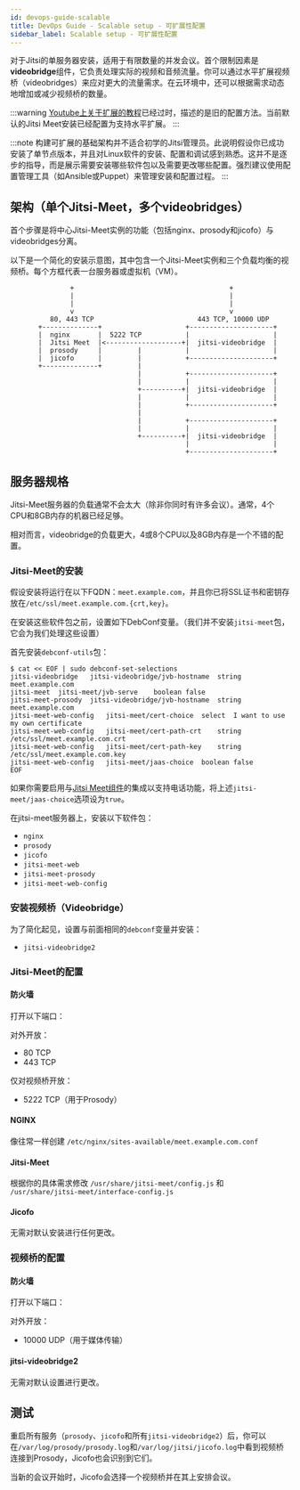 ```yaml
---
id: devops-guide-scalable
title: DevOps Guide - Scalable setup - 可扩展性配置
sidebar_label: Scalable setup - 可扩展性配置
---
```


对于Jitsi的单服务器安装，适用于有限数量的并发会议。首个限制因素是**videobridge**组件，它负责处理实际的视频和音频流量。你可以通过水平扩展视频桥（videobridges）来应对更大的流量需求。在云环境中，还可以根据需求动态地增加或减少视频桥的数量。

:::warning
[Youtube上关于扩展的教程](https://www.youtube.com/watch?v=LyGV4uW8km8)已经过时，描述的是旧的配置方法。当前默认的Jitsi Meet安装已经配置为支持水平扩展。
:::

:::note
构建可扩展的基础架构并不适合初学的Jitsi管理员。此说明假设你已成功安装了单节点版本，并且对Linux软件的安装、配置和调试感到熟悉。这并不是逐步的指导，而是展示需要安装哪些软件包以及需要更改哪些配置。强烈建议使用配置管理工具（如Ansible或Puppet）来管理安装和配置过程。
:::

## 架构（单个Jitsi-Meet，多个videobridges）

首个步骤是将中心Jitsi-Meet实例的功能（包括nginx、prosody和jicofo）与videobridges分离。

以下是一个简化的安装示意图，其中包含一个Jitsi-Meet实例和三个负载均衡的视频桥。每个方框代表一台服务器或虚拟机（VM）。

```
               +                                       +
               |                                       |
               |                                       |
               v                                       v
          80, 443 TCP                          443 TCP, 10000 UDP
       +--------------+                     +---------------------+
       |  nginx       |  5222 TCP           |                     |
       |  Jitsi Meet  |<-------------------+|  jitsi-videobridge  |
       |  prosody     |         |           |                     |
       |  jicofo      |         |           +---------------------+
       +--------------+         |
                                |           +---------------------+
                                |           |                     |
                                +----------+|  jitsi-videobridge  |
                                |           |                     |
                                |           +---------------------+
                                |
                                |           +---------------------+
                                |           |                     |
                                +----------+|  jitsi-videobridge  |
                                            |                     |
                                            +---------------------+
```

## 服务器规格

Jitsi-Meet服务器的负载通常不会太大（除非你同时有许多会议）。通常，4个CPU和8GB内存的机器已经足够。

相对而言，videobridge的负载更大，4或8个CPU以及8GB内存是一个不错的配置。

### Jitsi-Meet的安装

假设安装将运行在以下FQDN：`meet.example.com`，并且你已将SSL证书和密钥存放在`/etc/ssl/meet.example.com.{crt,key}`。

在安装这些软件包之前，设置如下DebConf变量。（我们并不安装`jitsi-meet`包，它会为我们处理这些设置）

首先安装`debconf-utils`包：

```
$ cat << EOF | sudo debconf-set-selections
jitsi-videobridge	jitsi-videobridge/jvb-hostname	string	meet.example.com
jitsi-meet	jitsi-meet/jvb-serve	boolean	false
jitsi-meet-prosody	jitsi-videobridge/jvb-hostname	string	meet.example.com
jitsi-meet-web-config	jitsi-meet/cert-choice	select	I want to use my own certificate
jitsi-meet-web-config	jitsi-meet/cert-path-crt	string	/etc/ssl/meet.example.com.crt
jitsi-meet-web-config	jitsi-meet/cert-path-key	string	/etc/ssl/meet.example.com.key
jitsi-meet-web-config	jitsi-meet/jaas-choice	boolean	false
EOF
```

如果你需要启用与[Jitsi Meet组件](https://jaas.8x8.vc/#/components)的集成以支持电话功能，将上述`jitsi-meet/jaas-choice`选项设为`true`。

在jitsi-meet服务器上，安装以下软件包：

* `nginx`
* `prosody`
* `jicofo`
* `jitsi-meet-web`
* `jitsi-meet-prosody`
* `jitsi-meet-web-config`

### 安装视频桥（Videobridge）

为了简化起见，设置与前面相同的`debconf`变量并安装：

* `jitsi-videobridge2`

### Jitsi-Meet的配置

#### 防火墙

打开以下端口：

对外开放：

* 80 TCP
* 443 TCP

仅对视频桥开放：

* 5222 TCP（用于Prosody）

#### NGINX

像往常一样创建 `/etc/nginx/sites-available/meet.example.com.conf`

#### Jitsi-Meet

根据你的具体需求修改 `/usr/share/jitsi-meet/config.js` 和 `/usr/share/jitsi-meet/interface-config.js`

#### Jicofo

无需对默认安装进行任何更改。

### 视频桥的配置

#### 防火墙

打开以下端口：

对外开放：

* 10000 UDP（用于媒体传输）

#### jitsi-videobridge2

无需对默认设置进行更改。

## 测试

重启所有服务（`prosody`、`jicofo`和所有`jitsi-videobridge2`）后，你可以在`/var/log/prosody/prosody.log`和`/var/log/jitsi/jicofo.log`中看到视频桥连接到Prosody，Jicofo也会识别到它们。

当新的会议开始时，Jicofo会选择一个视频桥并在其上安排会议。
